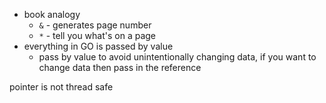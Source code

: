 - book analogy
	- `&` - generates page number 
	- `*` - tell you what's on a page
- everything in GO is passed by value
	- pass by value to avoid unintentionally changing data, if you want to change data then pass in the reference

pointer is not thread safe